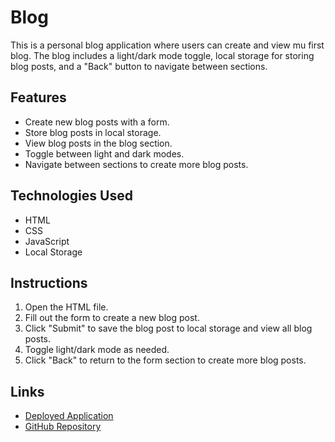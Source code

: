 # Blog

This is a personal blog application where users can create and view mu first blog. The blog includes a light/dark mode toggle, local storage for storing blog posts, and a "Back" button to navigate between sections.

## Features
- Create new blog posts with a form.
- Store blog posts in local storage.
- View blog posts in the blog section.
- Toggle between light and dark modes.
- Navigate between sections to create more blog posts.

## Technologies Used
- HTML
- CSS
- JavaScript
- Local Storage

## Instructions
1. Open the HTML file.
2. Fill out the form to create a new blog post.
3. Click "Submit" to save the blog post to local storage and view all blog posts.
4. Toggle light/dark mode as needed.
5. Click "Back" to return to the form section to create more blog posts.

## Links
- [Deployed Application](link-to-deployed-app)
- [GitHub Repository](link-to-github-repo)
